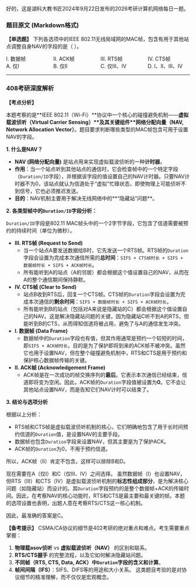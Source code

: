 好的，这是湖科大教书匠2024年9月22日发布的2026考研计算机网络每日一题。

### 题目原文 (Markdown格式)

**【单选题】** 下列各选项中的IEEE 802.11无线局域网的MAC帧，包含有用于其他站点调整自身NAV的字段的是（ ）。

<!-- I. 数据帧 II. ACK帧 III. RTS帧 IV. CTS帧 -->

<div style="display:flex; flex-wrap:wrap; gap:1em;">
  <div style="flex:1 1 20%;">I. 数据帧</div>
  <div style="flex:1 1 20%;">II. ACK帧</div>
  <div style="flex:1 1 20%;">III. RTS帧</div>
  <div style="flex:1 1 20%;">IV. CTS帧</div>
</div>

<!-- A. 仅I B. 仅II C. 仅III、IV D. I、II、III、IV -->

<div style="display:flex; flex-wrap:wrap; gap:1em;">
  <div style="flex:1 1 20%;">A. 仅I</div>
  <div style="flex:1 1 20%;">B. 仅II</div>
  <div style="flex:1 1 20%;">C. 仅III、IV</div>
  <div style="flex:1 1 20%;">D. I、II、III、IV</div>
</div>

------

### 408考研深度解析

**【考点分析】**

本题考察的是**IEEE 802.11（Wi-Fi）**协议中一个核心的碰撞避免机制——**虚拟载波侦听（Virtual Carrier Sensing）\**及其关键组件\**网络分配向量（NAV, Network Allocation Vector）**。题目要求判断哪些类型的MAC帧包含可用于设置NAV的字段。

**1. 什么是NAV？**

- **NAV (网络分配向量)** 是站点用来实现虚拟载波侦听的一种**计时器**。
- **作用**：当一个站点听到其他站点的通信时，它会检查帧中的一个特定字段（`Duration/ID`字段），并根据该字段的值设置自己的NAV计时器。只要NAV计时器不为0，该站点就认为信道处于“虚拟”忙碌状态，即使物理上可能侦听不到信号，它也必须推迟发送。
- **目的**：NAV机制主要用于解决无线网络中的**“隐藏站”问题**。

**2. 各类型帧中的`Duration/ID`字段分析：**

`Duration/ID`字段是802.11 MAC帧头中的一个2字节字段，它包含了信道需要被预约的持续时间（单位为微秒）。

- **III. RTS帧 (Request to Send)**
  - 当一个站点A要发送数据给B时，它先发送一个RTS帧。RTS帧的`Duration`字段会设置为完成本次通信所需的**总时间**：`SIFS + CTS帧时长 + SIFS + 数据帧时长 + SIFS + ACK帧时长`。
  - 所有能听到A的站点（A的邻居）都会根据这个值设置自己的NAV，从而在A的整个通信期间保持静默。
- **IV. CTS帧 (Clear to Send)**
  - 站点B收到RTS后，回复一个CTS帧。CTS帧的`Duration`字段会设置为完成本次通信的**剩余时间**：`SIFS + 数据帧时长 + SIFS + ACK帧时长`。
  - 所有能听到B的站点（包括对A来说是隐藏站的C）都会根据这个值设置自己的NAV。这是解决隐藏站问题的关键，因为隐藏站C听不到A的RTS，但能听到B的CTS，从而得知信道将被占用，避免了与A的通信发生冲突。
- **I. 数据帧 (Data Frame)**
  - 数据帧中的`Duration`字段也有值，但其作用通常是预约一个较短的时间，即`SIFS + ACK帧时长`，目的是为了保护即将到来的ACK帧不被冲突。虽然它也用于设置NAV，但在整个碰撞避免机制中，RTS和CTS是用于预约和保护核心数据帧传输的关键。
- **II. ACK帧 (Acknowledgement Frame)**
  - ACK帧是在一次成功的帧交换序列的**最后**。它表示本次通信已经结束，信道即将变为空闲。因此，ACK帧的`Duration`字段值被设置为**0**。它不会让其他站点设置NAV，而是告知它们NAV计时可以结束了。

**3. 结论与选项分析**

根据以上分析：

- RTS帧和CTS帧是虚拟载波侦听机制的核心，它们明确地包含了用于长时间预约信道的`Duration`值，是设置NAV的主要手段。
- 数据帧也包含`Duration`字段来设置NAV，但其主要是为了保护ACK。
- ACK帧的`Duration`为0，不用于预约信道。

所以，ACK帧（II）肯定不包含。这样可以排除B和D。

现在需要在A（仅I）和C（仅III、IV）之间选择。 虽然数据帧（I）也设置NAV，但RTS（III）和CTS（IV）是虚拟载波侦听机制的**标志性组成部分**，是为解决核心问题（如隐藏站）而设计的。其`Duration`字段预约的是整个数据帧+ACK的传输时间。因此，在考察NAV的核心功能时，RTS和CTS是最主要和最关键的帧。本题的选项设置也表明，出题人意在考察RTS/CTS这一核心机制。

因此，最准确的答案是C。

**【备考提示】** CSMA/CA协议的细节是402考研的绝对重点和难点。考生需要重点掌握：

1. **物理载asov侦听** vs **虚拟载波侦听（NAV）** 的区别和联系。
2. **RTS/CTS握手** 的完整流程，以及它如何解决隐藏站问题。
3. **不同帧（RTS, CTS, Data, ACK）中`Duration`字段的含义和计算**。
4. **帧间间隔（IFS）**：SIFS、DIFS等的用途和大小关系。 这类题目考验的是对协议细节的精准理解，而不仅仅是宏观概念。